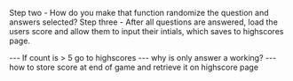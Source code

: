 
Step two - How do you make that function randomize the question and answers selected?
Step three - After all questions are answered, load the users score and allow them to input their intials, which saves to highscores page.

--- If count is > 5 go to highscores
--- why is only answer a working?
--- how to store score at end of game and retrieve it on highscore page